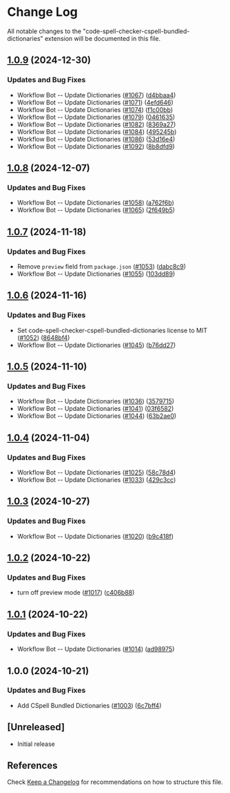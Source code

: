 # Change Log

All notable changes to the "code-spell-checker-cspell-bundled-dictionaries" extension will be documented in this file.

## [1.0.9](https://github.com/streetsidesoftware/vscode-cspell-dict-extensions/compare/code-spell-checker-cspell-bundled-dictionaries@1.0.8...code-spell-checker-cspell-bundled-dictionaries@1.0.9) (2024-12-30)


### Updates and Bug Fixes

* Workflow Bot -- Update Dictionaries ([#1067](https://github.com/streetsidesoftware/vscode-cspell-dict-extensions/issues/1067)) ([d4bbaa4](https://github.com/streetsidesoftware/vscode-cspell-dict-extensions/commit/d4bbaa4b63caa4147bba61a6318b4d365d8f0005))
* Workflow Bot -- Update Dictionaries ([#1071](https://github.com/streetsidesoftware/vscode-cspell-dict-extensions/issues/1071)) ([4efd646](https://github.com/streetsidesoftware/vscode-cspell-dict-extensions/commit/4efd6460ce92059d83bff1320fb386d8433d8a31))
* Workflow Bot -- Update Dictionaries ([#1074](https://github.com/streetsidesoftware/vscode-cspell-dict-extensions/issues/1074)) ([f1c00bb](https://github.com/streetsidesoftware/vscode-cspell-dict-extensions/commit/f1c00bbeb401ee26ef361fea2548f19dd72ad3a7))
* Workflow Bot -- Update Dictionaries ([#1079](https://github.com/streetsidesoftware/vscode-cspell-dict-extensions/issues/1079)) ([0461635](https://github.com/streetsidesoftware/vscode-cspell-dict-extensions/commit/04616358da05a0ad42fc25002c81b7adf26c3467))
* Workflow Bot -- Update Dictionaries ([#1082](https://github.com/streetsidesoftware/vscode-cspell-dict-extensions/issues/1082)) ([8369a27](https://github.com/streetsidesoftware/vscode-cspell-dict-extensions/commit/8369a275b3f8fbcb3bca5b1f56eb704c05b61ae8))
* Workflow Bot -- Update Dictionaries ([#1084](https://github.com/streetsidesoftware/vscode-cspell-dict-extensions/issues/1084)) ([495245b](https://github.com/streetsidesoftware/vscode-cspell-dict-extensions/commit/495245b2573b8510d3e7d53728a8b7dbc69265fd))
* Workflow Bot -- Update Dictionaries ([#1086](https://github.com/streetsidesoftware/vscode-cspell-dict-extensions/issues/1086)) ([53d16e4](https://github.com/streetsidesoftware/vscode-cspell-dict-extensions/commit/53d16e4e54f7476d569f4080d021db09a38a34cf))
* Workflow Bot -- Update Dictionaries ([#1092](https://github.com/streetsidesoftware/vscode-cspell-dict-extensions/issues/1092)) ([8b8dfd9](https://github.com/streetsidesoftware/vscode-cspell-dict-extensions/commit/8b8dfd9df206855d19ff2ba69ab1cb3c9ed18378))

## [1.0.8](https://github.com/streetsidesoftware/vscode-cspell-dict-extensions/compare/code-spell-checker-cspell-bundled-dictionaries@1.0.7...code-spell-checker-cspell-bundled-dictionaries@1.0.8) (2024-12-07)


### Updates and Bug Fixes

* Workflow Bot -- Update Dictionaries ([#1058](https://github.com/streetsidesoftware/vscode-cspell-dict-extensions/issues/1058)) ([a762f6b](https://github.com/streetsidesoftware/vscode-cspell-dict-extensions/commit/a762f6b918db1b265eed7b907438ffe1bc279722))
* Workflow Bot -- Update Dictionaries ([#1065](https://github.com/streetsidesoftware/vscode-cspell-dict-extensions/issues/1065)) ([2f649b5](https://github.com/streetsidesoftware/vscode-cspell-dict-extensions/commit/2f649b5edf8d529392a7a3490d3cabae8b140ec3))

## [1.0.7](https://github.com/streetsidesoftware/vscode-cspell-dict-extensions/compare/code-spell-checker-cspell-bundled-dictionaries@1.0.6...code-spell-checker-cspell-bundled-dictionaries@1.0.7) (2024-11-18)


### Updates and Bug Fixes

* Remove `preview` field from `package.json` ([#1053](https://github.com/streetsidesoftware/vscode-cspell-dict-extensions/issues/1053)) ([dabc8c9](https://github.com/streetsidesoftware/vscode-cspell-dict-extensions/commit/dabc8c9b4ebbcfe3f0bb61644437e043908a838e))
* Workflow Bot -- Update Dictionaries ([#1055](https://github.com/streetsidesoftware/vscode-cspell-dict-extensions/issues/1055)) ([103dd89](https://github.com/streetsidesoftware/vscode-cspell-dict-extensions/commit/103dd89849e8dfcd3ece8b22fbb22786a5293045))

## [1.0.6](https://github.com/streetsidesoftware/vscode-cspell-dict-extensions/compare/code-spell-checker-cspell-bundled-dictionaries@1.0.5...code-spell-checker-cspell-bundled-dictionaries@1.0.6) (2024-11-16)


### Updates and Bug Fixes

* Set code-spell-checker-cspell-bundled-dictionaries license to MIT ([#1052](https://github.com/streetsidesoftware/vscode-cspell-dict-extensions/issues/1052)) ([8648bf4](https://github.com/streetsidesoftware/vscode-cspell-dict-extensions/commit/8648bf4d42ed5454725990f818ee884a72211477))
* Workflow Bot -- Update Dictionaries ([#1045](https://github.com/streetsidesoftware/vscode-cspell-dict-extensions/issues/1045)) ([b76dd27](https://github.com/streetsidesoftware/vscode-cspell-dict-extensions/commit/b76dd27ed9dd3d39e838890b2b1394f54b13a3d1))

## [1.0.5](https://github.com/streetsidesoftware/vscode-cspell-dict-extensions/compare/code-spell-checker-cspell-bundled-dictionaries@1.0.4...code-spell-checker-cspell-bundled-dictionaries@1.0.5) (2024-11-10)


### Updates and Bug Fixes

* Workflow Bot -- Update Dictionaries ([#1036](https://github.com/streetsidesoftware/vscode-cspell-dict-extensions/issues/1036)) ([3579715](https://github.com/streetsidesoftware/vscode-cspell-dict-extensions/commit/35797153a0249aaeb4db752a30ba6cc09b2a992c))
* Workflow Bot -- Update Dictionaries ([#1041](https://github.com/streetsidesoftware/vscode-cspell-dict-extensions/issues/1041)) ([03f6582](https://github.com/streetsidesoftware/vscode-cspell-dict-extensions/commit/03f6582db3f902673774bd1e3a1e2e9b0910e5c0))
* Workflow Bot -- Update Dictionaries ([#1044](https://github.com/streetsidesoftware/vscode-cspell-dict-extensions/issues/1044)) ([63b2ae0](https://github.com/streetsidesoftware/vscode-cspell-dict-extensions/commit/63b2ae0f9d600576886c4eeb9c20b8868d1260ce))

## [1.0.4](https://github.com/streetsidesoftware/vscode-cspell-dict-extensions/compare/code-spell-checker-cspell-bundled-dictionaries@1.0.3...code-spell-checker-cspell-bundled-dictionaries@1.0.4) (2024-11-04)


### Updates and Bug Fixes

* Workflow Bot -- Update Dictionaries ([#1025](https://github.com/streetsidesoftware/vscode-cspell-dict-extensions/issues/1025)) ([58c78d4](https://github.com/streetsidesoftware/vscode-cspell-dict-extensions/commit/58c78d4f243ffa04cd58b9434b35547b86c00bb1))
* Workflow Bot -- Update Dictionaries ([#1033](https://github.com/streetsidesoftware/vscode-cspell-dict-extensions/issues/1033)) ([429c3cc](https://github.com/streetsidesoftware/vscode-cspell-dict-extensions/commit/429c3ccd8f4640a2e8792a0d29beaec63e56736c))

## [1.0.3](https://github.com/streetsidesoftware/vscode-cspell-dict-extensions/compare/code-spell-checker-cspell-bundled-dictionaries@1.0.2...code-spell-checker-cspell-bundled-dictionaries@1.0.3) (2024-10-27)


### Updates and Bug Fixes

* Workflow Bot -- Update Dictionaries ([#1020](https://github.com/streetsidesoftware/vscode-cspell-dict-extensions/issues/1020)) ([b9c418f](https://github.com/streetsidesoftware/vscode-cspell-dict-extensions/commit/b9c418fcade8dc84d8cced7d0e8918d9a57ffed5))

## [1.0.2](https://github.com/streetsidesoftware/vscode-cspell-dict-extensions/compare/code-spell-checker-cspell-bundled-dictionaries@1.0.1...code-spell-checker-cspell-bundled-dictionaries@1.0.2) (2024-10-22)


### Updates and Bug Fixes

* turn off preview mode ([#1017](https://github.com/streetsidesoftware/vscode-cspell-dict-extensions/issues/1017)) ([c406b88](https://github.com/streetsidesoftware/vscode-cspell-dict-extensions/commit/c406b884b95da797ce2a52f149c198991d89d125))

## [1.0.1](https://github.com/streetsidesoftware/vscode-cspell-dict-extensions/compare/code-spell-checker-cspell-bundled-dictionaries@1.0.0...code-spell-checker-cspell-bundled-dictionaries@1.0.1) (2024-10-22)


### Updates and Bug Fixes

* Workflow Bot -- Update Dictionaries ([#1014](https://github.com/streetsidesoftware/vscode-cspell-dict-extensions/issues/1014)) ([ad98975](https://github.com/streetsidesoftware/vscode-cspell-dict-extensions/commit/ad989759d026af5e176e574334132c13574fd0f1))

## 1.0.0 (2024-10-21)


### Updates and Bug Fixes

* Add CSpell Bundled Dictionaries ([#1003](https://github.com/streetsidesoftware/vscode-cspell-dict-extensions/issues/1003)) ([6c7bff4](https://github.com/streetsidesoftware/vscode-cspell-dict-extensions/commit/6c7bff434c529c5181cc4f0c7b5c1a428f7d8dde))

## [Unreleased]

- Initial release

## References

Check [Keep a Changelog](http://keepachangelog.com/) for recommendations on how to structure this file.
